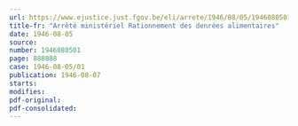 ```yaml
---
url: https://www.ejustice.just.fgov.be/eli/arrete/1946/08/05/1946080501/justel
title-fr: "Arrêté ministériel Rationnement des denrées alimentaires"
date: 1946-08-05
source:
number: 1946080501
page: 888888
case: 1946-08-05/01
publication: 1946-08-07
starts:
modifies:
pdf-original:
pdf-consolidated:
---
```


